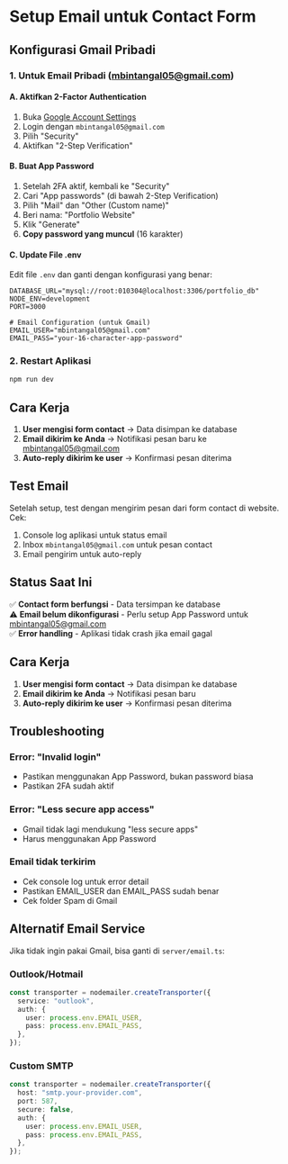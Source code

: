 # Setup Email untuk Contact Form

## Konfigurasi Gmail Pribadi

### 1. Untuk Email Pribadi (mbintangal05@gmail.com)

#### A. Aktifkan 2-Factor Authentication

1. Buka [Google Account Settings](https://myaccount.google.com/)
2. Login dengan `mbintangal05@gmail.com`
3. Pilih "Security"
4. Aktifkan "2-Step Verification"

#### B. Buat App Password

1. Setelah 2FA aktif, kembali ke "Security"
2. Cari "App passwords" (di bawah 2-Step Verification)
3. Pilih "Mail" dan "Other (Custom name)"
4. Beri nama: "Portfolio Website"
5. Klik "Generate"
6. **Copy password yang muncul** (16 karakter)

#### C. Update File .env

Edit file `.env` dan ganti dengan konfigurasi yang benar:

```env
DATABASE_URL="mysql://root:010304@localhost:3306/portfolio_db"
NODE_ENV=development
PORT=3000

# Email Configuration (untuk Gmail)
EMAIL_USER="mbintangal05@gmail.com"
EMAIL_PASS="your-16-character-app-password"
```

### 2. Restart Aplikasi

```bash
npm run dev
```

## Cara Kerja

1. **User mengisi form contact** → Data disimpan ke database
2. **Email dikirim ke Anda** → Notifikasi pesan baru ke mbintangal05@gmail.com
3. **Auto-reply dikirim ke user** → Konfirmasi pesan diterima

## Test Email

Setelah setup, test dengan mengirim pesan dari form contact di website. Cek:

1. Console log aplikasi untuk status email
2. Inbox `mbintangal05@gmail.com` untuk pesan contact
3. Email pengirim untuk auto-reply

## Status Saat Ini

✅ **Contact form berfungsi** - Data tersimpan ke database  
⚠️ **Email belum dikonfigurasi** - Perlu setup App Password untuk mbintangal05@gmail.com  
✅ **Error handling** - Aplikasi tidak crash jika email gagal

## Cara Kerja

1. **User mengisi form contact** → Data disimpan ke database
2. **Email dikirim ke Anda** → Notifikasi pesan baru
3. **Auto-reply dikirim ke user** → Konfirmasi pesan diterima

## Troubleshooting

### Error: "Invalid login"

- Pastikan menggunakan App Password, bukan password biasa
- Pastikan 2FA sudah aktif

### Error: "Less secure app access"

- Gmail tidak lagi mendukung "less secure apps"
- Harus menggunakan App Password

### Email tidak terkirim

- Cek console log untuk error detail
- Pastikan EMAIL_USER dan EMAIL_PASS sudah benar
- Cek folder Spam di Gmail

## Alternatif Email Service

Jika tidak ingin pakai Gmail, bisa ganti di `server/email.ts`:

### Outlook/Hotmail

```typescript
const transporter = nodemailer.createTransporter({
  service: "outlook",
  auth: {
    user: process.env.EMAIL_USER,
    pass: process.env.EMAIL_PASS,
  },
});
```

### Custom SMTP

```typescript
const transporter = nodemailer.createTransporter({
  host: "smtp.your-provider.com",
  port: 587,
  secure: false,
  auth: {
    user: process.env.EMAIL_USER,
    pass: process.env.EMAIL_PASS,
  },
});
```
